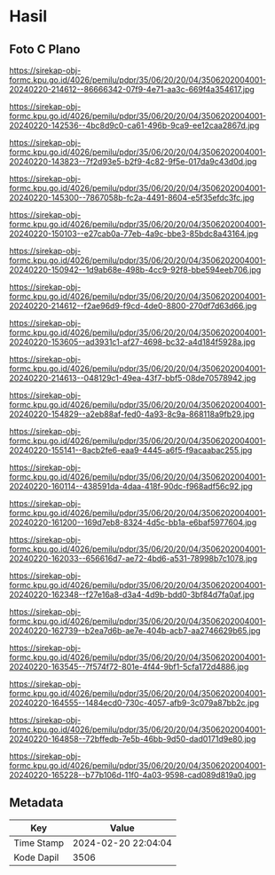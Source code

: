 # Hasil

## Foto C Plano

https://sirekap-obj-formc.kpu.go.id/4026/pemilu/pdpr/35/06/20/20/04/3506202004001-20240220-214612--86666342-07f9-4e71-aa3c-669f4a354617.jpg

https://sirekap-obj-formc.kpu.go.id/4026/pemilu/pdpr/35/06/20/20/04/3506202004001-20240220-142536--4bc8d9c0-ca61-496b-9ca9-ee12caa2867d.jpg

https://sirekap-obj-formc.kpu.go.id/4026/pemilu/pdpr/35/06/20/20/04/3506202004001-20240220-143823--7f2d93e5-b2f9-4c82-9f5e-017da9c43d0d.jpg

https://sirekap-obj-formc.kpu.go.id/4026/pemilu/pdpr/35/06/20/20/04/3506202004001-20240220-145300--7867058b-fc2a-4491-8604-e5f35efdc3fc.jpg

https://sirekap-obj-formc.kpu.go.id/4026/pemilu/pdpr/35/06/20/20/04/3506202004001-20240220-150103--e27cab0a-77eb-4a9c-bbe3-85bdc8a43164.jpg

https://sirekap-obj-formc.kpu.go.id/4026/pemilu/pdpr/35/06/20/20/04/3506202004001-20240220-150942--1d9ab68e-498b-4cc9-92f8-bbe594eeb706.jpg

https://sirekap-obj-formc.kpu.go.id/4026/pemilu/pdpr/35/06/20/20/04/3506202004001-20240220-214612--f2ae96d9-f9cd-4de0-8800-270df7d63d66.jpg

https://sirekap-obj-formc.kpu.go.id/4026/pemilu/pdpr/35/06/20/20/04/3506202004001-20240220-153605--ad3931c1-af27-4698-bc32-a4d184f5928a.jpg

https://sirekap-obj-formc.kpu.go.id/4026/pemilu/pdpr/35/06/20/20/04/3506202004001-20240220-214613--048129c1-49ea-43f7-bbf5-08de70578942.jpg

https://sirekap-obj-formc.kpu.go.id/4026/pemilu/pdpr/35/06/20/20/04/3506202004001-20240220-154829--a2eb88af-fed0-4a93-8c9a-868118a9fb29.jpg

https://sirekap-obj-formc.kpu.go.id/4026/pemilu/pdpr/35/06/20/20/04/3506202004001-20240220-155141--8acb2fe6-eaa9-4445-a6f5-f9acaabac255.jpg

https://sirekap-obj-formc.kpu.go.id/4026/pemilu/pdpr/35/06/20/20/04/3506202004001-20240220-160114--438591da-4daa-418f-90dc-f968adf56c92.jpg

https://sirekap-obj-formc.kpu.go.id/4026/pemilu/pdpr/35/06/20/20/04/3506202004001-20240220-161200--169d7eb8-8324-4d5c-bb1a-e6baf5977604.jpg

https://sirekap-obj-formc.kpu.go.id/4026/pemilu/pdpr/35/06/20/20/04/3506202004001-20240220-162033--656616d7-ae72-4bd6-a531-78998b7c1078.jpg

https://sirekap-obj-formc.kpu.go.id/4026/pemilu/pdpr/35/06/20/20/04/3506202004001-20240220-162348--f27e16a8-d3a4-4d9b-bdd0-3bf84d7fa0af.jpg

https://sirekap-obj-formc.kpu.go.id/4026/pemilu/pdpr/35/06/20/20/04/3506202004001-20240220-162739--b2ea7d6b-ae7e-404b-acb7-aa2746629b65.jpg

https://sirekap-obj-formc.kpu.go.id/4026/pemilu/pdpr/35/06/20/20/04/3506202004001-20240220-163545--7f574f72-801e-4f44-9bf1-5cfa172d4886.jpg

https://sirekap-obj-formc.kpu.go.id/4026/pemilu/pdpr/35/06/20/20/04/3506202004001-20240220-164555--1484ecd0-730c-4057-afb9-3c079a87bb2c.jpg

https://sirekap-obj-formc.kpu.go.id/4026/pemilu/pdpr/35/06/20/20/04/3506202004001-20240220-164858--72bffedb-7e5b-46bb-9d50-dad0171d9e80.jpg

https://sirekap-obj-formc.kpu.go.id/4026/pemilu/pdpr/35/06/20/20/04/3506202004001-20240220-165228--b77b106d-11f0-4a03-9598-cad089d819a0.jpg


## Metadata

| Key        | Value               |
| ---------- | ------------------- |
| Time Stamp | 2024-02-20 22:04:04 |
| Kode Dapil | 3506                |



